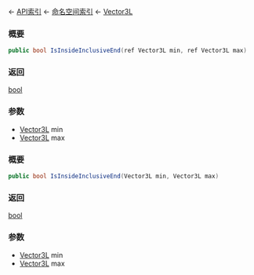 ← [API索引](Api-Index) ← [命名空间索引](Namespace-Index) ← [Vector3L](VRageMath.Vector3L)

### 概要

```csharp
public bool IsInsideInclusiveEnd(ref Vector3L min, ref Vector3L max)
```

### 返回

[bool](https://docs.microsoft.com/en-us/dotnet/api/System.Boolean?view=netframework-4.6)

### 参数

* [Vector3L](VRageMath.Vector3L) min
* [Vector3L](VRageMath.Vector3L) max
### 概要

```csharp
public bool IsInsideInclusiveEnd(Vector3L min, Vector3L max)
```

### 返回

[bool](https://docs.microsoft.com/en-us/dotnet/api/System.Boolean?view=netframework-4.6)

### 参数

* [Vector3L](VRageMath.Vector3L) min
* [Vector3L](VRageMath.Vector3L) max

